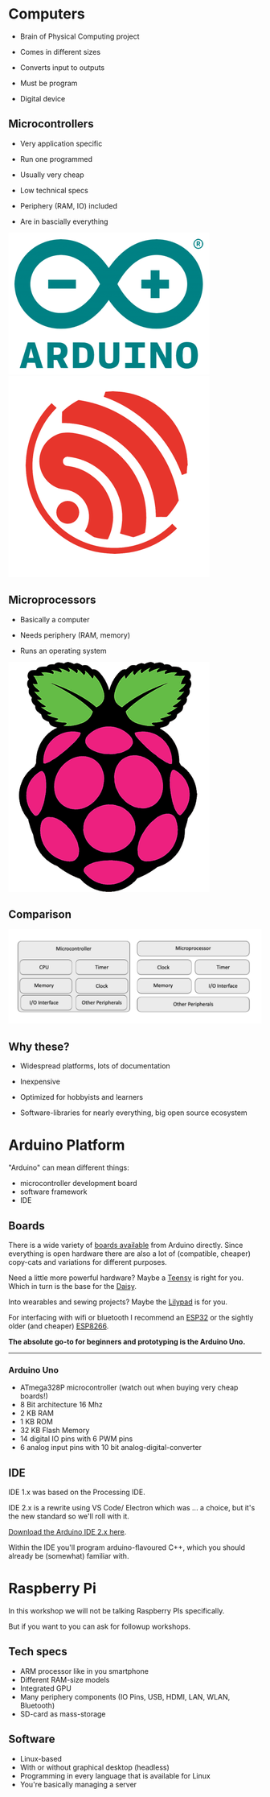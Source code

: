 # Computers

- Brain of Physical Computing project

- Comes in different sizes

- Converts input to outputs

- Must be program

- Digital device

## Microcontrollers

- Very application specific

- Run one programmed

- Usually very cheap

- Low technical specs

- Periphery (RAM, IO) included

- Are in bascially everything

![arduino](../assets/arduino.png) ![espressif](../assets/espressif.png)


## Microprocessors

- Basically a computer

- Needs periphery (RAM, memory)

- Runs an operating system

![raspberry pi](../assets/raspi.png)

## Comparison

![microcontroller vs microprocessor](../assets/micro.png)

## Why these?

- Widespread platforms, lots of documentation

- Inexpensive

- Optimized for hobbyists and learners

- Software-libraries for nearly everything, big open source ecosystem

# Arduino Platform

"Arduino" can mean different things:

- microcontroller development board
- software framework
- IDE

## Boards

There is a wide variety of [boards available](https://www.arduino.cc/en/hardware) from Arduino directly. Since everything is open hardware there are also a lot of (compatible, cheaper) copy-cats and variations for different purposes.

Need a little more powerful hardware? Maybe a [Teensy](https://www.pjrc.com/teensy/) is right for you. Which in turn is the base for the [Daisy](https://electro-smith.com/products/daisy-seed).

Into wearables and sewing projects? Maybe the [Lilypad](https://www.sparkfun.com/lilypad_sewable_electronics) is for you.

For interfacing with wifi or bluetooth I recommend an [ESP32](https://www.espressif.com/en/products/socs/esp32) or the sightly older (and cheaper) [ESP8266](https://www.espressif.com/en/products/socs/esp8266).

**The absolute go-to for beginners and prototyping is the Arduino Uno.**

---

### Arduino Uno

- ATmega328P microcontroller (watch out when buying very cheap boards!)
- 8 Bit architecture 16 Mhz
- 2 KB RAM
- 1 KB ROM
- 32 KB Flash Memory
- 14 digital IO pins with 6 PWM pins
- 6 analog input pins with 10 bit analog-digital-converter

## IDE

IDE 1.x was based on the Processing IDE.

IDE 2.x is a rewrite using VS Code/ Electron which was ... a choice, but it's the new standard so we'll roll with it.

[Download the Arduino IDE 2.x here](https://www.arduino.cc/en/software).

Within the IDE you'll program arduino-flavoured C++, which you should already be (somewhat) familiar with.

# Raspberry Pi

In this workshop we will not be talking Raspberry PIs specifically.

But if you want to you can ask for followup workshops.

## Tech specs

- ARM processor like in you smartphone
- Different RAM-size models
- Integrated GPU
- Many periphery components (IO Pins, USB, HDMI, LAN, WLAN, Bluetooth)
- SD-card as mass-storage

## Software

- Linux-based
- With or without graphical desktop (headless)
- Programming in every language that is available for Linux
- You're basically managing a server
